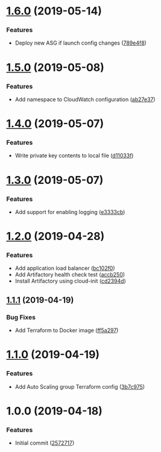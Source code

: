 # [1.6.0](https://github.com/jasonwalsh/terraform-aws-artifactory/compare/v1.5.0...v1.6.0) (2019-05-14)


### Features

* Deploy new ASG if launch config changes ([789e4f8](https://github.com/jasonwalsh/terraform-aws-artifactory/commit/789e4f8))

# [1.5.0](https://github.com/jasonwalsh/terraform-aws-artifactory/compare/v1.4.0...v1.5.0) (2019-05-08)


### Features

* Add namespace to CloudWatch configuration ([ab27e37](https://github.com/jasonwalsh/terraform-aws-artifactory/commit/ab27e37))

# [1.4.0](https://github.com/jasonwalsh/terraform-aws-artifactory/compare/v1.3.0...v1.4.0) (2019-05-07)


### Features

* Write private key contents to local file ([d11033f](https://github.com/jasonwalsh/terraform-aws-artifactory/commit/d11033f))

# [1.3.0](https://github.com/jasonwalsh/terraform-aws-artifactory/compare/v1.2.0...v1.3.0) (2019-05-07)


### Features

* Add support for enabling logging ([e3333cb](https://github.com/jasonwalsh/terraform-aws-artifactory/commit/e3333cb))

# [1.2.0](https://github.com/jasonwalsh/terraform-aws-artifactory/compare/v1.1.1...v1.2.0) (2019-04-28)


### Features

* Add application load balancer ([bc102f0](https://github.com/jasonwalsh/terraform-aws-artifactory/commit/bc102f0))
* Add Artifactory health check test ([accb250](https://github.com/jasonwalsh/terraform-aws-artifactory/commit/accb250))
* Install Artifactory using cloud-init ([cd2394d](https://github.com/jasonwalsh/terraform-aws-artifactory/commit/cd2394d))

## [1.1.1](https://github.com/jasonwalsh/terraform-aws-artifactory/compare/v1.1.0...v1.1.1) (2019-04-19)


### Bug Fixes

* Add Terraform to Docker image ([ff5a297](https://github.com/jasonwalsh/terraform-aws-artifactory/commit/ff5a297))

# [1.1.0](https://github.com/jasonwalsh/terraform-aws-artifactory/compare/v1.0.0...v1.1.0) (2019-04-19)


### Features

* Add Auto Scaling group Terraform config ([3b7c975](https://github.com/jasonwalsh/terraform-aws-artifactory/commit/3b7c975))

# 1.0.0 (2019-04-18)


### Features

* Initial commit ([2572717](https://github.com/jasonwalsh/terraform-aws-artifactory/commit/2572717))
